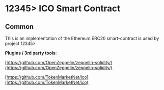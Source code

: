 # 12345> ICO Smart Contract

## Common

This is an implementation of the Ethereum ERC20 smart-contract is used by project 12345>

<b>Plugins / 3rd party tools:</b>

[https://github.com/OpenZeppelin/zeppelin-solidity/](https://github.com/OpenZeppelin/zeppelin-solidity/)

[https://github.com/TokenMarketNet/ico](https://github.com/TokenMarketNet/ico)